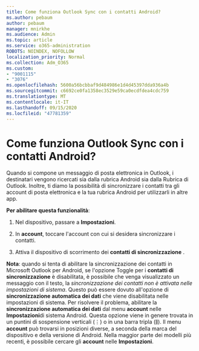 ```yaml
---
title: Come funziona Outlook Sync con i contatti Android?
ms.author: pebaum
author: pebaum
manager: mnirkhe
ms.audience: Admin
ms.topic: article
ms.service: o365-administration
ROBOTS: NOINDEX, NOFOLLOW
localization_priority: Normal
ms.collection: Adm_O365
ms.custom:
- "9001115"
- "3076"
ms.openlocfilehash: 5600a56bcbbaf9d484986e1d4d45397dda936a4b
ms.sourcegitcommit: c6692ce0fa1358ec3529e59ca0ecdfdea4cdc759
ms.translationtype: MT
ms.contentlocale: it-IT
ms.lasthandoff: 09/15/2020
ms.locfileid: "47781359"
---
```

# <a name="how-does-outlook-sync-with-my-android-contacts"></a>Come funziona Outlook Sync con i contatti Android?

Quando si compone un messaggio di posta elettronica in Outlook, i destinatari vengono ricercati sia dalla rubrica Android sia dalla Rubrica di Outlook. Inoltre, ti diamo la possibilità di sincronizzare i contatti tra gli account di posta elettronica e la tua rubrica Android per utilizzarli in altre app. 
 
**Per abilitare questa funzionalità**:
 
1. Nel dispositivo, passare a **Impostazioni**.

2. In **account**, toccare l'account con cui si desidera sincronizzare i contatti.

3. Attiva il dispositivo di scorrimento dei **contatti di sincronizzazione** .
 
**Nota**: quando si tenta di abilitare la sincronizzazione dei contatti in Microsoft Outlook per Android, se l'opzione Toggle per i **contatti di sincronizzazione** è disabilitata, è possibile che venga visualizzato un messaggio con il testo, la *sincronizzazione dei contatti non è attivata nelle impostazioni di sistema*. Questo può essere dovuto all'opzione di **sincronizzazione automatica dei dati** che viene disabilitata nelle impostazioni di sistema. Per risolvere il problema, abilitare la  **sincronizzazione automatica dei dati** dal menu  **account** nelle  **Impostazioni**di sistema Android. Questa opzione viene in genere trovata in un puntini di sospensione verticali (⋮) o in una barra tripla (⫼). Il menu  **account** può trovarsi in posizioni diverse, a seconda della marca del dispositivo e della versione di Android. Nella maggior parte dei modelli più recenti, è possibile cercare gli **account** nelle **Impostazioni**.